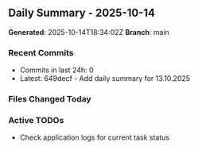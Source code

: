 ## Daily Summary - 2025-10-14

**Generated**: 2025-10-14T18:34:02Z
**Branch**: main


### Recent Commits
- Commits in last 24h: 0
- Latest: 649decf - Add daily summary for 13.10.2025

### Files Changed Today

### Active TODOs
- Check application logs for current task status

